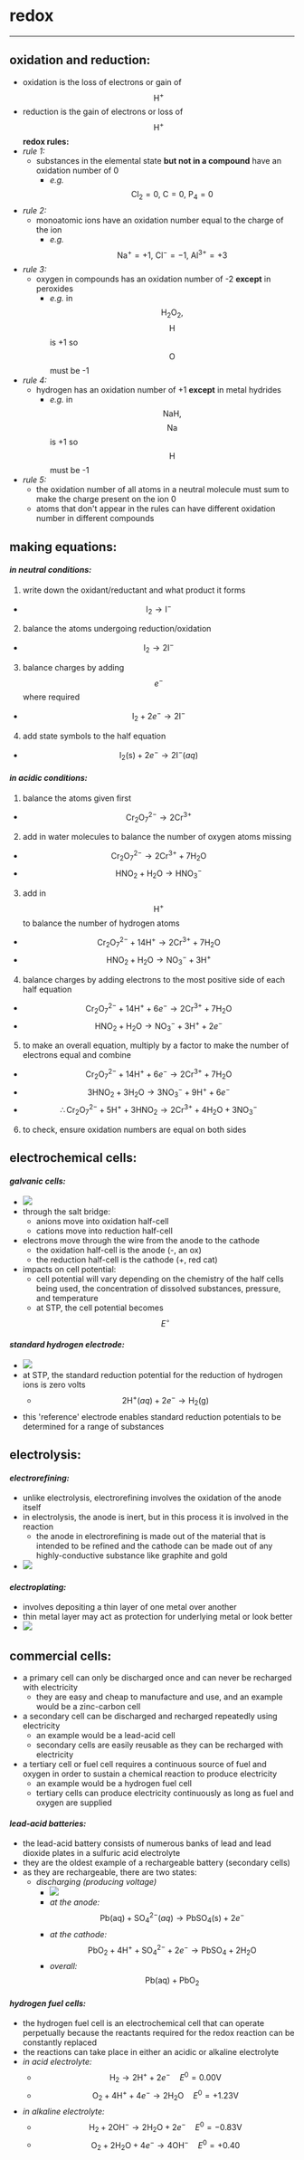 # redox

***

## **oxidation and reduction:**

* oxidation is the loss of electrons or gain of $$\mathrm{H}^{+}$$
* reduction is the gain of electrons or loss of $$\mathrm{H}^{+}$$ **redox rules:**
* _rule 1:_
  * substances in the elemental state **but not in a compound** have an oxidation number of 0
    * _e.g._ $$\mathrm{Cl_2} = 0, \ \mathrm{C} = 0, \ \mathrm{P_4} = 0$$
* _rule 2:_
  * monoatomic ions have an oxidation number equal to the charge of the ion
    * _e.g._ $$\mathrm{Na^{+}} = +1, \ \mathrm{Cl^{-}} = -1, \ \mathrm{Al^{3+}} = +3$$
* _rule 3:_
  * oxygen in compounds has an oxidation number of -2 **except** in peroxides
    * _e.g._ in $$\mathrm{H_2O_2},$$ $$\mathrm{H}$$ is +1 so $$\mathrm{O}$$ must be -1
* _rule 4:_
  * hydrogen has an oxidation number of +1 **except** in metal hydrides
    * _e.g._ in $$\mathrm{NaH},$$ $$\mathrm{Na}$$ is +1 so $$\mathrm{H}$$ must be -1
* _rule 5:_
  * the oxidation number of all atoms in a neutral molecule must sum to make the charge present on the ion 0
  * atoms that don't appear in the rules can have different oxidation number in different compounds

## **making equations:**

#### _in neutral conditions:_
  1. write down the oxidant/reductant and what product it forms
  * $$\mathrm{I_2} \rightarrow \mathrm{I^-}$$
  2. balance the atoms undergoing reduction/oxidation
  * $$\mathrm{I_2} \rightarrow 2\mathrm{I^-}$$
  3. balance charges by adding $$e^-$$ where required
  * $$\mathrm{I_2} + 2e^- \rightarrow 2\mathrm{I^-}$$
  4. add state symbols to the half equation
  * $$\mathrm{I_2 (s)} + 2e^- \rightarrow 2\mathrm{I^-} (aq)$$
#### _in acidic conditions:_
  1. balance the atoms given first
  * $$\mathrm{Cr_2O_7^{2-}} \rightarrow 2\mathrm{Cr^{3+}}$$
  2. add in water molecules to balance the number of oxygen atoms missing
  * $$\mathrm{Cr_2O_7^{2-}} \rightarrow 2\mathrm{Cr^{3+}} + 7\mathrm{H_2O}$$
  * $$\mathrm{HNO_2} + \mathrm{H_2O} \rightarrow \mathrm{HNO_3^-}$$
  3. add in $$\mathrm{H^+}$$ to balance the number of hydrogen atoms
  * $$\mathrm{Cr_2O_7^{2-}} + 14\mathrm{H^+} \rightarrow 2\mathrm{Cr^{3+}} + 7\mathrm{H_2O}$$
  * $$\mathrm{HNO_2} + \mathrm{H_2O} \rightarrow \mathrm{NO_3^-} + 3\mathrm{H^+}$$
  4. balance charges by adding electrons to the most positive side of each half equation
  * $$\mathrm{Cr_2O_7^{2-}} + 14\mathrm{H^+} + 6e^- \rightarrow 2\mathrm{Cr^{3+}} + 7\mathrm{H_2O}$$
  * $$\mathrm{HNO_2} + \mathrm{H_2O} \rightarrow \mathrm{NO_3^-} + 3\mathrm{H^+} + 2e^-$$
  5. to make an overall equation, multiply by a factor to make the number of electrons equal and combine
  * $$\mathrm{Cr_2O_7^{2-}} + 14\mathrm{H^+} + 6e^- \rightarrow 2\mathrm{Cr^{3+}} + 7\mathrm{H_2O}$$
  * $$3\mathrm{HNO_2} + 3\mathrm{H_2O} \rightarrow 3\mathrm{NO_3^-} + 9\mathrm{H^+} + 6e^-$$
  * $$\therefore \mathrm{Cr_2O_7^{2-}} + 5\mathrm{H^+} + 3\mathrm{HNO_2} \rightarrow 2\mathrm{Cr^{3+}} + 4\mathrm{H_2O} + 3\mathrm{NO_3^-}$$
  6. to check, ensure oxidation numbers are equal on both sides

## **electrochemical cells:**

#### _galvanic cells:_
  * ![](images/image_1.31e2d899.emf)
  * through the salt bridge:
    * anions move into oxidation half-cell
    * cations move into reduction half-cell
  * electrons move through the wire from the anode to the cathode
    * the oxidation half-cell is the anode (-, an ox)
    * the reduction half-cell is the cathode (+, red cat)
  * impacts on cell potential:
    * cell potential will vary depending on the chemistry of the half cells being used, the concentration of dissolved substances, pressure, and temperature
    * at STP, the cell potential becomes $$E^\circ$$
#### _standard hydrogen electrode:_
  * ![](images/image_2.0c01a45e.emf)
  * at STP, the standard reduction potential for the reduction of hydrogen ions is zero volts
    * $$2\mathrm{H^+}(aq) + 2e^- \rightarrow \mathrm{H_2 (g)}$$
  * this 'reference' electrode enables standard reduction potentials to be determined for a range of substances

## **electrolysis:**

#### _electrorefining:_
  * unlike electrolysis, electrorefining involves the oxidation of the anode itself
  * in electrolysis, the anode is inert, but in this process it is involved in the reaction
    * the anode in electrorefining is made out of the material that is intended to be refined and the cathode can be made out of any highly-conductive substance like graphite and gold
  * ![](images/image_3.8e72333d.emf)
#### _electroplating:_
  * involves depositing a thin layer of one metal over another
  * thin metal layer may act as protection for underlying metal or look better
  * ![](images/image_4.90762a31.emf)

## **commercial cells:**

* a primary cell can only be discharged once and can never be recharged with electricity
  * they are easy and cheap to manufacture and use, and an example would be a zinc-carbon cell
* a secondary cell can be discharged and recharged repeatedly using electricity
  * an example would be a lead-acid cell
  * secondary cells are easily reusable as they can be recharged with electricity
* a tertiary cell or fuel cell requires a continuous source of fuel and oxygen in order to sustain a chemical reaction to produce electricity
  * an example would be a hydrogen fuel cell
  * tertiary cells can produce electricity continuously as long as fuel and oxygen are supplied
#### _lead-acid batteries:_
  * the lead-acid battery consists of numerous banks of lead and lead dioxide plates in a sulfuric acid electrolyte
  * they are the oldest example of a rechargeable battery (secondary cells)
  * as they are rechargeable, there are two states:
    * _discharging (producing voltage)_
      * ![](images/image_5.553aca21.png)
      * _at the anode:_ $$\mathrm{Pb (aq)} + \mathrm{SO_4^{2-}}(aq) \rightarrow \mathrm{PbSO_4 (s)} + 2e^-$$
      * _at the cathode:_ $$\mathrm{PbO_2} + 4\mathrm{H^+} + \mathrm{SO_4^{2-}} + 2e^- \rightarrow \mathrm{PbSO_4} + 2\mathrm{H_2O}$$
      * _overall:_ $$\mathrm{Pb (aq)} + \mathrm{PbO_2}$$
#### _hydrogen fuel cells:_
  * the hydrogen fuel cell is an electrochemical cell that can operate perpetually because the reactants required for the redox reaction can be constantly replaced
  * the reactions can take place in either an acidic or alkaline electrolyte
  * _in acid electrolyte:_
    * $$\mathrm{H_2} \rightarrow 2\mathrm{H^+} + 2e^- \quad E^0 = 0.00\mathrm{V}$$
    * $$\mathrm{O_2} + 4\mathrm{H^+} + 4e^- \rightarrow 2\mathrm{H_2O} \quad E^0 = +1.23\mathrm{V}$$
  * _in alkaline electrolyte:_
    * $$\mathrm{H_2} + 2\mathrm{OH^-} \rightarrow 2\mathrm{H_2O} + 2e^- \quad E^0 = -0.83\mathrm{V}$$
    * $$\mathrm{O_2} + 2\mathrm{H_2O} + 4e^- \rightarrow 4\mathrm{OH^-} \quad E^0 = +0.40$$
